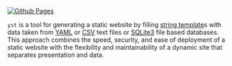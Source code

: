 [![Github Pages](https://github.com/kombinasiy/kombinasiy.github.io/actions/workflows/deploy.yml/badge.svg)](https://github.com/kombinasiy/kombinasiy.github.io/actions/workflows/deploy.yml)

`yst` is a tool for generating a static website by filling [string
template][]s with data taken from [YAML][] or [CSV][] text files or
[SQLite3][] file based databases. This approach
combines the speed, security, and ease of deployment of a static
website with the flexibility and maintainability of a dynamic site that
separates presentation and data.


[string template]: http://www.stringtemplate.org/
[YAML]: http://www.yaml.org/
[CSV]: http://en.wikipedia.org/wiki/Comma-separated_values
[SQLite3]: http://www.sqlite.org/
[cabal install]: http://hackage.haskell.org/trac/hackage/wiki/CabalInstall
[Haskell platform]: http://hackage.haskell.org/platform/
[markdown]: http://daringfireball.com/markdown
[pandoc]: http://johnmacfarlane.net/pandoc/
[vim]: http://www.vim.org/
[GHC]: http://www.haskell.org/ghc/

